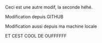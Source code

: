 Ceci est une autre modif, la seconde héhé.


Modification depuis GITHUB

Modification aussi depuis ma machine locale



ET CEST COOL DE OUFFFFFF


